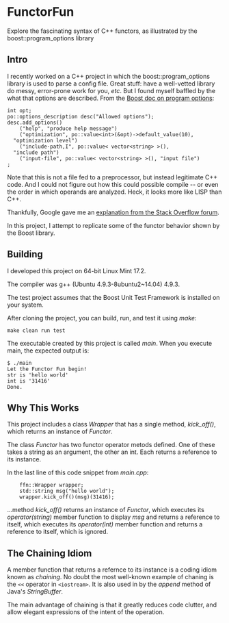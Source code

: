 # FunctorFun
Explore the fascinating syntax of C++ functors, as illustrated by the boost::program_options library

## Intro

I recently worked on a C++ project in which the boost::program_options library is used to parse a config file.  Great stuff: have
a well-vetted library do messy, error-prone work for you, *etc*.  But I found myself baffled by the what that options are described.  From the [Boost doc on program options](http://www.boost.org/doc/libs/1_60_0/doc/html/program_options/tutorial.html):

```
int opt;
po::options_description desc("Allowed options");
desc.add_options()
    ("help", "produce help message")
    ("optimization", po::value<int>(&opt)->default_value(10), 
  "optimization level")
    ("include-path,I", po::value< vector<string> >(), 
  "include path")
    ("input-file", po::value< vector<string> >(), "input file")
;
```

Note that this is not a file fed to a preprocessor, but instead legitimate C++ code.  And I could not figure out how this could possible compile -- or even the order in which operands are analyzed. Heck, it looks more like LISP than C++.

Thankfully, Google gave me an [explanation from the Stack Overflow forum](http://www.boost.org/doc/libs/1_60_0/doc/html/program_options/tutorial.html).

In this project, I attempt to replicate some of the functor behavior shown by the Boost library.

## Building

I developed this project on 64-bit Linux Mint 17.2.

The compiler was g++ (Ubuntu 4.9.3-8ubuntu2~14.04) 4.9.3.

The test project assumes that the Boost Unit Test Framework is installed on your system.

After cloning the project, you can build, run, and test it using *make*:

```
make clean run test
```

The executable created by this project is called *main*.  When you execute main, the expected output is:

```
$ ./main
Let the Functor Fun begin!
str is 'hello world'
int is '31416'
Done.
```

## Why This Works

This project includes a class *Wrapper* that has a single method, *kick_off()*, which returns an instance of *Functor*.

The class *Functor* has two functor operator metods defined.  One of these takes a string as an argument, the other an int. Each returns a reference to its instance.

In the last line of this code snippet from *main.cpp*:

```
    ffn::Wrapper wrapper;
    std::string msg("hello world");
    wrapper.kick_off()(msg)(31416);
```

...method *kick_off()* returns an instance of *Functor*, which executes its *operator(string)* member function to display *msg* and returns a reference to itself, which executes its *operator(int)* member function and returns a reference to itself, which is ignored.

## The Chaining Idiom

A member function that returns a refernce to its instance is a coding idiom known as *chaining*.  No doubt the most
well-known example of chaning is the ```<<``` operator in ```<iostream>```.  It is also used in by the *append* method of Java's *StringBuffer*.

The main advantage of chaining is that it greatly reduces code clutter, and allow elegant expressions of the intent of the 
operation.





